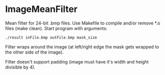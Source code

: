 # ImageMeanFilter
Mean filter for 24-bit .bmp files.
Use Makefile to compile and/or remove \*.o files (make clean).
Start program with arguments:

```
./result inFile.bmp outFile.bmp mask_size
```

Filter wraps around the image (at left/right edge the mask gets wrapped to the other side of the image).

Filter doesn't support padding (image must have it's width and height divisible by 4).
